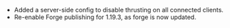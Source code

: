 - Added a server-side config to disable thrusting on all connected clients.
- Re-enable Forge publishing for 1.19.3, as forge is now updated.